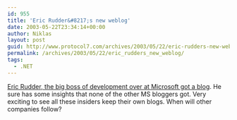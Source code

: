 ```yaml
---
id: 955
title: 'Eric Rudder&#8217;s new weblog'
date: 2003-05-22T23:34:14+00:00
author: Niklas
layout: post
guid: http://www.protocol7.com/archives/2003/05/22/eric-rudders-new-weblog/
permalink: /archives/2003/05/22/eric_rudders_new_weblog/
tags:
  - .NET
---
```

<div class='microid-6587669d8ca26ae904f604cf9ce0b37e384b084b'>
  <p>
    <a href="http://msdn.microsoft.com/blogs/ericr/">Eric Rudder, the big boss of development over at Microsoft got a blog</a>. He sure has some insights that none of the other MS bloggers got. Very exciting to see all these insiders keep their own blogs. When will other companies follow?
  </p>
</div>